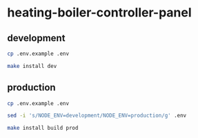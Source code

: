# heating-boiler-controller-panel

## development

```bash
cp .env.example .env

make install dev
```

## production

```bash
cp .env.example .env

sed -i 's/NODE_ENV=development/NODE_ENV=production/g' .env

make install build prod
```
